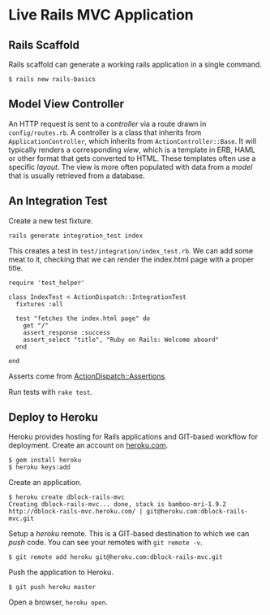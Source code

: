 Live Rails MVC Application
==========================

Rails Scaffold
--------------

Rails scaffold can generate a working rails application in a single command.

    $ rails new rails-basics

Model View Controller
---------------------

An HTTP request is sent to a *controller* via a route drawn in `config/routes.rb`. A controller is a class that inherits 
from `ApplicationController`, which inherits from `ActionController::Base`. It will typically renders a corresponding *view*,
which is a template in ERB, HAML or other format that gets converted to HTML. These templates often use a specific *layout*.
The view is more often populated with data from a *model* that is usually retrieved from a database. 

An Integration Test
-------------------

Create a new test fixture.

    rails generate integration_test index

This creates a test in `test/integration/index_test.rb`. We can add some meat to it, checking that we can render the index.html page with a proper title.

    require 'test_helper'

    class IndexTest < ActionDispatch::IntegrationTest
      fixtures :all

      test "fetches the index.html page" do
        get "/"
        assert_response :success
        assert_select "title", "Ruby on Rails: Welcome aboard"
      end

    end

Asserts come from [ActionDispatch::Assertions](http://apidock.com/rails/ActionDispatch/Assertions).

Run tests with `rake test`.

Deploy to Heroku
----------------

Heroku provides hosting for Rails applications and GIT-based workflow for deployment. Create an account on [heroku.com](http://www.heroku.com/).

    $ gem install heroku
    $ heroku keys:add

Create an application.

    $ heroku create dblock-rails-mvc
    Creating dblock-rails-mvc... done, stack is bamboo-mri-1.9.2
    http://dblock-rails-mvc.heroku.com/ | git@heroku.com:dblock-rails-mvc.git

Setup a *heroku* remote. This is a GIT-based destination to which we can *push* code. You can see your remotes with `git remote -v`.

    $ git remote add heroku git@heroku.com:dblock-rails-mvc.git

Push the application to Heroku.

    $ git push heroku master

Open a browser, `heroku open`.

